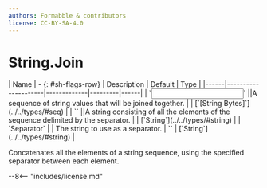 ```yaml
---
authors: Formabble & contributors
license: CC-BY-SA-4.0
---
```



# String.Join

<div class="sh-parameters" markdown="1">
| Name | - {: #sh-flags-row} | Description | Default | Type |
|------|---------------------|-------------|---------|------|
| `<input>` ||A sequence of string values that will be joined together. | | [`[String Bytes]`](../../types/#seq) |
| `<output>` ||A string consisting of all the elements of the sequence delimited by the separator. | | [`String`](../../types/#string) |
| `Separator` |  | The string to use as a separator. | `` | [`String`](../../types/#string) |

</div>

Concatenates all the elements of a string sequence, using the specified separator between each element.

--8<-- "includes/license.md"

